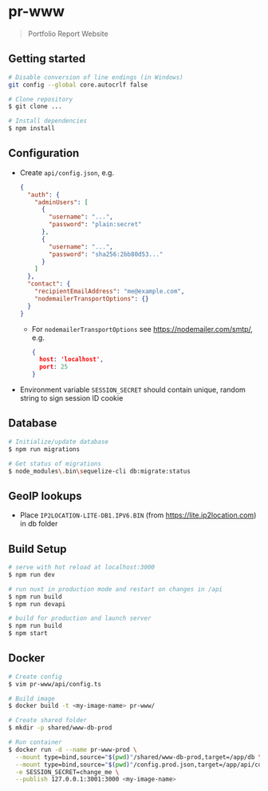 # pr-www

> Portfolio Report Website

## Getting started

``` bash
# Disable conversion of line endings (in Windows)
git config --global core.autocrlf false

# Clone repository
$ git clone ...

# Install dependencies
$ npm install
```

## Configuration

- Create `api/config.json`, e.g.
  ```json
  {
    "auth": {
      "adminUsers": [
        {
          "username": "...",
          "password": "plain:secret"
        },
        {
          "username": "...",
          "password": "sha256:2bb80d53..."
        }
      ]
    },
    "contact": {
      "recipientEmailAddress": "me@example.com",
      "nodemailerTransportOptions": {}
    }
  }
  ```
  - For `nodemailerTransportOptions` see https://nodemailer.com/smtp/, e.g.
    ```json
    {
      host: 'localhost',
      port: 25
    }
    ```
- Environment variable `SESSION_SECRET` should contain unique, random string to sign session ID cookie

## Database

``` bash
# Initialize/update database
$ npm run migrations

# Get status of migrations
$ node_modules\.bin\sequelize-cli db:migrate:status
```

## GeoIP lookups

- Place `IP2LOCATION-LITE-DB1.IPV6.BIN` (from https://lite.ip2location.com) in db folder

## Build Setup

``` bash
# serve with hot reload at localhost:3000
$ npm run dev

# run nuxt in production mode and restart on changes in /api
$ npm run build
$ npm run devapi

# build for production and launch server
$ npm run build
$ npm start
```

## Docker

``` bash
# Create config
$ vim pr-www/api/config.ts

# Build image
$ docker build -t <my-image-name> pr-www/

# Create shared folder
$ mkdir -p shared/www-db-prod

# Run container
$ docker run -d --name pr-www-prod \
  --mount type=bind,source="$(pwd)"/shared/www-db-prod,target=/app/db \
  --mount type=bind,source="$(pwd)"/config.prod.json,target=/app/api/config.json \
  -e SESSION_SECRET=change_me \
  --publish 127.0.0.1:3001:3000 <my-image-name>
```

